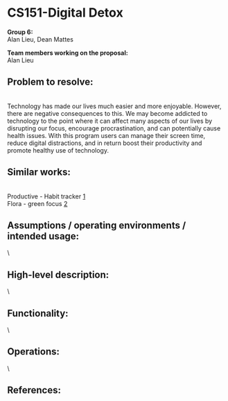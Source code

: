 # CS151-Digital Detox

**Group 6:**
\
Alan Lieu, Dean Mattes

**Team members working on the proposal:** 
\
Alan Lieu

## Problem to resolve: 
\
Technology has made our lives much easier and more enjoyable. However, there are negative consequences to this. We may become addicted to technology to the point where it can affect many aspects of our lives by disrupting our focus, encourage procrastination, and can potentially cause health issues. With this program users can manage their screen time, reduce digital distractions, and in return boost their productivity and promote healthy use of technology.

## Similar works:
\
Productive - Habit tracker [1]
\
Flora - green focus [2] 

## Assumptions / operating environments / intended usage:
\


## High-level description: 
\


## Functionality:
\


## Operations: 
\


## References: 
[1]: <https://productiveapp.io/> 
[2]: <https://flora.appfinca.com/en/> 
